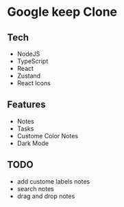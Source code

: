 # Google keep Clone

## Tech
- NodeJS
- TypeScript
- React
- Zustand
- React Icons


## Features
- Notes
- Tasks
- Custome Color Notes
- Dark Mode


## TODO
- add custome labels notes
- search notes
- drag and drop notes
